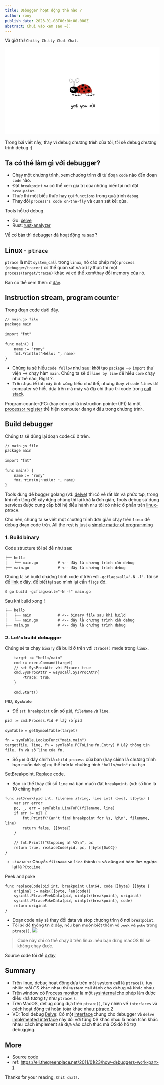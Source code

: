 ```yaml
---
title: Debugger hoạt động thế nào ? 
author: rony
publish_date: 2023-01-08T00:00:00.000Z
abstract: Chui vào xem sao =)) 
---
```

Và giờ thì! `Chitty Chitty Chat Chat`.

![bug!!](./../bug.JPG)

Trong bài viết này, thay vì debug chương trình của tôi, tôi sẽ debug chương trình debug :) 
## Ta có thể làm gì với debugger?

- Chạy một chương trình, xem chương trình đi từ đoạn `code` nào đến đoạn `code` nào.
- Đặt `breakpoint` và có thể xem giá trị của những biến tại nơi đặt `breakpoint`.
- Thực thi một biểu thức hay gọi `functions` trong quá trình `debug`.
- Thay đổi `process's code on-the-fly` và quan sát kết qủa.

Tools hổ trợ debug.
- Go: [delve](https://github.com/go-delve/delve)
- Rust: [rust-analyzer](https://github.com/rust-lang/rust-analyzer)

Về cơ bản thì debugger đã hoạt động ra sao ?

## Linux - `ptrace`
`ptrace` là một `system_call` trong `linux`, nó cho phép một `process (debugger/tracer)` có thể quán sát và xử lý thực thi một `process(target/tracee)` khác và có thể xem/thay đổi memory của nó.

Bạn có thể xem thêm ở [đây](https://man7.org/linux/man-pages/man2/ptrace.2.html).
## Instruction stream, program counter
Trong đoạn code dưới đây. 

```golang
// main.go file
package main

import "fmt"

func main() {
	name := "rony"
	fmt.Println("Hello: ", name)
}

```

- Chúng ta sẽ hiểu `code follow` như sau: khởi tạo `package` --> `import` thư viện --> chạy hàm `main`. Chúng ta sẽ đi `line by line` để hiểu `code` chạy như thế nào, Right ?.
- Trên thực tế thì máy tính cũng hiểu như thế, nhưng thay vì `code lines` thì computer sẽ hiểu dựa trên mã máy và địa chỉ thực thi code trong [call stack](https://en.wikipedia.org/wiki/Call_stack).

Program counter(PC) (hay còn gọi là instruction pointer (IP)) là một [processor register](https://en.wikipedia.org/wiki/Processor_register) thể hiện computer đang ở đâu trong chương trình.


## Build debugger

Chúng ta sẽ dùng lại đoạn code cũ ở trên.

```golang
// main.go file
package main

import "fmt"

func main() {
	name := "rony"
	fmt.Println("Hello: ", name)
}

```

Tools dùng để bugger golang (vd: [delve](https://github.com/go-delve/delve)) thì có vẻ rất lớn và phức tạp, trong khi nền tảng để xây dựng chúng thì lại khá là đơn giản, Tools debug sử dụng services được cung cấp bởi hệ điều hành như tôi có nhắc ở phần trên [linux-ptrace](#linux---ptrace).

Cho nên, chúng ta sẽ viết một chương trình đơn giản chạy trên `linux` để debug đoạn code trên. All the rest is just a [simple matter of programming](https://en.wikipedia.org/wiki/Small_matter_of_programming)

### 1. Build binary 
Code structure tôi sẽ để như sau:
```
├── hello
│   └── main.go        	# <-- đây là chương trình cần debug
├── main.go				# <-- đây là chường trình debug
```
Chúng ta sẽ build chương trình code ở trên với `-gcflags=all="-N -l"`. Tôi sẽ để [link](https://go.dev/doc/gdb) ở đây. để biết tại sao mình lại cần `flags` đó.
```
$ go build -gcflags=all="-N -l" main.go
```
Sau khi build xong !
```
├── hello
│   ├── main 			# <-- binary file sau khi build
│   └── main.go        	# <-- đây là chương trình cần debug
├── main.go				# <-- đây là chường trình debug
```

### 2. Let's build debugger 

Chúng sẽ ta chạy `binary` đã build ở trên với `ptrace()` mode trong `linux`.
```
	target := "hello/main"
	cmd := exec.Command(target)
	// set SysProcAttr với Ptrace: true
	cmd.SysProcAttr = &syscall.SysProcAttr{
		Ptrace: true,
	}

	cmd.Start()
```
PID, Systable
- Để `set breakpoint` cần số `pid`, `fileName` và `line`.

```
pid := cmd.Process.Pid # lấy số pid

symTable = getSymbolTable(target)

fn = symTable.LookupFunc("main.main")
targetfile, line, fn = symTable.PCToLine(fn.Entry) # Lấy thông tin file, fn và số line của fn.
```
- Số `pid` ở đây chính là `child process` của bạn (hay chính là chương trình bạn muốn `debug`) cụ thể hơn là chương trình `"hello/main"` của bạn.

SetBreakpoint, Replace code.

- Bạn có thể thay đổi số `line` mà bạn muốn đặt `breakpoint`. (vd: số line là 10 chẳng hạn)

```
func setBreak(pid int, filename string, line int) (bool, []byte) {
	var err error
	pc, _, err = symTable.LineToPC(filename, line)
	if err != nil {
		fmt.Printf("Can't find breakpoint for %s, %d\n", filename, line)
		return false, []byte{}
	}

	// fmt.Printf("Stopping at %X\n", pc)
	return true, replaceCode(pid, pc, []byte{0xCC})
}
```
- `LineToPC`: Chuyển `fileName` và `line` thành `PC` và cũng có hàm làm ngược lại là `PCtoLine`.

Peek and poke
```
func replaceCode(pid int, breakpoint uint64, code []byte) []byte {
	original := make([]byte, len(code))
	syscall.PtracePeekData(pid, uintptr(breakpoint), original)
	syscall.PtracePokeData(pid, uintptr(breakpoint), code)
	return original
}
```
- Đoạn code này sẽ thay đổi data và stop chương trình ở nơi `breakpoint`.
- Tôi sẽ để thông tin [ở đây](https://man7.org/linux/man-pages/man2/ptrace.2.html), nếu bạn muốn biết thêm về `peek` và `poke` trong `ptrace()`.
![](https://gist.github.com/9bany/9e6b23e57eab9d1673c0d0f25fe1d482#file-main-go-L168-L174)

> Code này chỉ có thể chạy ở trên linux. nếu bạn dùng macOS thì sẽ không chạy được.

Source code tôi để [ở đây](#more)

## Summary
- Trên linux, debug hoạt động dựa trên một system call là `ptrace()`, tuy nhiên mỗi OS khác nhau thì system call dành cho debug sẽ khác nhau.
- Trên window có [Process monitor](https://en.wikipedia.org/wiki/Process_Monitor)  là một [sysinternal](https://en.wikipedia.org/wiki/Sysinternals) cho phép làm được điều khá tương tự như `ptrace()`.
- Trên MacOS, debug cũng dựa trên `ptrace()`, tuy nhiên về `interfaces` và cách hoạt động thì hoàn toàn khác nhau: [ptrace.2](https://developer.apple.com/library/archive/documentation/System/Conceptual/ManPages_iPhoneOS/man2/ptrace.2.html)
- VD: Tool debug [Delve](https://github.com/go-delve/delve): Có một [interface](https://github.com/go-delve/delve/blob/master/service/debugger/debugger.go) chung cho debugger và `delve` [implemented interface](https://github.com/go-delve/delve/tree/3847b7a199793a7ff5bbdca0152544d5d34a88db/pkg/proc/native) này đối với từng OS khác nhau là hoàn toàn khác nhau, cách implement sẽ dựa vào cách thức mà OS đó hổ trợ debugging.

## More

- Source [code](https://gist.github.com/9bany/9e6b23e57eab9d1673c0d0f25fe1d482)
- ref: https://eli.thegreenplace.net/2011/01/23/how-debuggers-work-part-1

Thanks for your reading, `Chit chat!`.